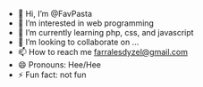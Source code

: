 - 👋 Hi, I’m @FavPasta
- 👀 I’m interested in web programming
- 🌱 I’m currently learning php, css, and javascript
- 💞️ I’m looking to collaborate on ...
- 📫 How to reach me farralesdyzel@gmail.com
- 😄 Pronouns: Hee/Hee
- ⚡ Fun fact: not fun

<!---
FavPasta/FavPasta is a ✨ special ✨ repository because its `README.md` (this file) appears on your GitHub profile.
You can click the Preview link to take a look at your changes.
--->
